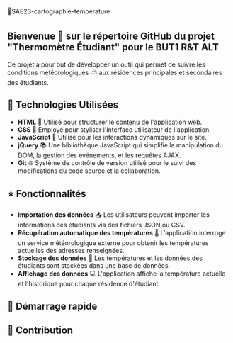 :thermometer:SAE23-cartographie-temperature

## Bienvenue :wave: sur le répertoire GitHub du projet "Thermomètre Étudiant" pour le BUT1 R&T ALT
Ce projet a pour but de développer un outil qui permet de suivre les conditions météorologiques :partly_sunny: aux résidences principales et secondaires des étudiants.

## :toolbox: Technologies Utilisées

- **HTML** :page_facing_up: Utilisé pour structurer le contenu de l'application web.
- **CSS** :art: Employé pour styliser l'interface utilisateur de l'application.
- **JavaScript** :memo: Utilisé pour les interactions dynamiques sur le site.
- **jQuery** :books: Une bibliothèque JavaScript qui simplifie la manipulation du DOM, la gestion des événements, et les requêtes AJAX.
- **Git** :globe_with_meridians: Système de contrôle de version utilisé pour le suivi des modifications du code source et la collaboration.

## :star: Fonctionnalités

- **Importation des données** :inbox_tray: Les utilisateurs peuvent importer les informations des étudiants via des fichiers JSON ou CSV.
- **Récupération automatique des températures** :thermometer: L'application interroge un service météorologique externe pour obtenir les températures actuelles des adresses renseignées.
- **Stockage des données** :floppy_disk: Les températures et les données des étudiants sont stockées dans une base de données.
- **Affichage des données** :computer: L'application affiche la température actuelle et l'historique pour chaque résidence d'étudiant.

## :rocket: Démarrage rapide

## :busts_in_silhouette: Contribution
